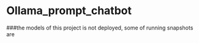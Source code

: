 # Ollama_prompt_chatbot

###the models of this project is not deployed, some of running snapshots are
